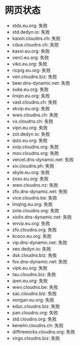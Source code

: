# 网页状态
- stds.eu.org: 失败
- std.dedyn.io: 失败
- kaixin.cloudns.ch: 失败
- cdue.cloudns.ch: 失败
- kaxoi.eu.org: 失败
- vercl.eu.org: 失败
- viko.eu.org: 失败
- ricpig.eu.org: 失败
- ven.cloudns.biz: 失败
- beer.dns-dynamic.net: 失败
- suke.eu.org: 失败
- linqin.eu.org: 失败
- vast.cloudns.ch: 失败
- skvip.eu.org: 失败
- wwo.cloudns.ch: 失败
- vx.cloudns.ch: 失败
- vipn.eu.org: 失败
- zot.dedyn.io: 失败
- ipzo.eu.org: 失败
- svip.cloudns.org: 失败
- mov.cloudns.org: 失败
- vercel.dns-dynamic.net: 失败
- siv.cloudns.ph: 失败
- skyle.eu.org: 失败
- zosx.eu.org: 失败
- wwo.cloudns.nz: 失败
- zfo.dns-dynamic.net: 失败
- vice.cloudns.be: 失败
- linqing.eu.org: 失败
- zote.cloudns.org: 失败
- xiolin.dns-dynamic.net: 失败
- wvvp.eu.org: 失败
- zfo.cloudns.org: 失败
- kcoco.eu.org: 失败
- vip.dns-dynamic.net: 失败
- xeo.dedyn.io: 失败
- dsk.cloudns.biz: 失败
- fox.dns-dynamic.net: 失败
- vipk.eu.org: 失败
- tau.cloudns.biz: 失败
- ipen.eu.org: 失败
- wwv.cloudns.be: 失败
- sac.cloudns.biz: 失败
- xongan.eu.org: 失败
- educ.cloudns.biz: 失败
- pan.cloudns.org: 失败
- std.cloudns.org: 失败
- kenelm.cloudns.ch: 失败
- diffireworks.cloudns.org: 失败
- virgo.cloudns.biz: 失败
